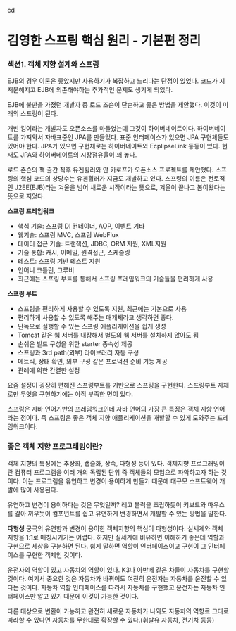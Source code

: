 cd<h1>김영한 스프링 핵심 원리 - 기본편 정리</h1>

<h3>섹션1. 객체 지향 설계와 스프링</h3>

EJB의 경우 이론은 좋았지만 사용하기가 복잡하고 느리다는 단점이 있었다.
코드가 지저분해지고 EJB에 의존해야하는 추가적인 문제도 생기게 되었다.

EJB에 불만을 가졌던 개발자 중 로드 조슨이 단순하고 좋은 방법을 제안했다.
이것이 미래의 스프링이 된다.

개빈 킹이라는 개발자도 오픈소스를 마들었는데 그것이 하이버네이트이다.
하이버네이트를 가져와서 자바표준인 JPA를 만들었다.
표준 인터페이스가 있으면 JPA 구현체들도 있어야 한다.
JPA가 있으면 구현체로는 하이버네이트와 EcplipseLink 등등이 있다.
현재도 JPA와 하이버네이트의 시장점유율이 꽤 높다.

로드 존슨의 책 출간 직후 유겐휠러와 얀 카로프가 오픈소스 프로젝트를 제안했다.
스프링의 핵심 코드의 상당수는 유겐휠러가 지금도 개발하고 있다.
스프링의 이름은 전토적인 J2EE(EJB)라는 겨울을 넘어 새로운 시작이라는 뜻으로, 겨울이 끝나고 봄이왔다는 뜻으로 지었다.

**스프링 프레임워크**

* 핵심 기술: 스프링 DI 컨테이너, AOP, 이벤트 기타
* 웹기술: 스프링 MVC, 스프링 WebFlux
* 데이터 접근 기술: 트랜잭션, JDBC, ORM 지원, XML지원
* 기술 통합: 캐시, 이메일, 원격접근, 스케줄링
* 테스트: 스프링 기반 테스트 지원
* 언어니 코틀린, 그루비
* 최근에는 스프링 부트를 통해서 스프링 프레임워크의 기술들을 편리하게 사용

**스프링 부트**

* 스프링을 편리하게 사용할 수 있도록 지원, 최근에는 기본으로 사용
* 편리하게 사용할 수 있도록 해주는 매개체라고 생각하면 좋다.
* 단독으로 실행할 수 있는 스프링 애플리케이션을 쉽게 생성
* Tomcat 같은 웹 서버를 내장해서 별도의 웹 서버를 설치하지 않아도 됨
* 손쉬운 빌드 구성을 위한 starter 종속성 제공
* 스프링과 3rd path(외부) 라이브러리 자동 구성
* 메트릭, 상태 확인, 외부 구성 같은 프로덕션 준비 기능 제공
* 관례에 의한 간결한 설정

요즘 설정이 굉장히 편해진 스프링부트를 기반으로 스프링을 구현한다.
스프링부트 자체로만 무엇을 구현하기에는 아직 부족한 면이 있다.

스프링은 자바 언어기반의 프레임워크인데 자바 언어의 가장 큰 특징은 객체 지향 언어라는 점이다.
즉 스프링은 좋은 객체 지향 애플리케이션을 개발할 수 있게 도와주는 프레임워크이다.


<h3>좋은 객체 지향 프로그래밍이란?</h3>

객체 지향의 특징에는 추상화, 캡슐화, 상속, 다형성 등이 있다.
객체지향 프로그래밍이란 컴퓨터 프로그램을 여러 개의 독립된 단위 즉 객체들의 모임으로 파악하고자 하는 것이다.
이는 프로그램을 유연하고 변경이 용이하게 만들기 때문에 대규모 소프트웨어 개발에 많이 사용된다.

유연하고 변경이 용이하다는 것은 무엇일까?
레고 블럭을 조립하듯이 키보드와 마우스를 갈아 끼우듯이 컴포넌트를 쉽고 유연하게 변경하면서 개발할 수 있는 방법을 말한다.

**다형성**
궁극의 유연함과 변경이 용이한 객체지향의 핵심이 다형성이다.
실세계와 객체 지향을 1:1로 매칭시키기는 어렵다.
하지만 실세계에 비유하면 이해하기 좋은데 역할과 구현으로 세상을 구분하면 된다.
쉽게 말하면 역할이 인터페이스이고 구현이 그 인터페이스를 구현한 객체인 것이다.

운전자의 역할이 있고 자동차의 역할이 있다.
K3나 아반떼 같은 차들이 자동차를 구현할 것이다.
여기서 중요한 것은 자동차가 바뀌어도 여전히 운전자는 자동차를 운전할 수 있다는 것이다.
자동차 역할 인터페이스를 따라서 자동차를 구현했고 운전자는 자동차 인터페이스만 알고 있기 때문에 이것이 가능한 것이다.

다른 대상으로 변환이 가능하고 완전히 새로운 자동차가 나와도 자동차의 역항르 그대로 따라할 수 있다면 자동차를 무한대로 확장할 수 있다.(휘발유 자동차, 전기차 등등)